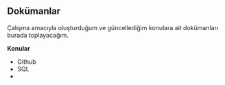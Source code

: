 ## Dokümanlar
Çalışma amacıyla oluşturduğum ve güncellediğim konulara ait dokümanları burada toplayacağım.

<b><dt>Konular</dt></b>
<ul>
  <li>Github</li>
  <li>SQL</li>
  <li></li>
</ul>
